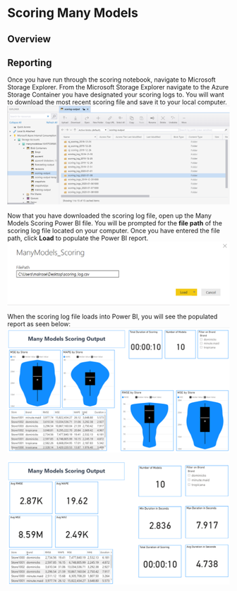 # Scoring Many Models 


## Overview


## Reporting 
Once you have run through the scoring notebook, navigate to Microsoft Storage Explorer. From the Microsoft Storage Explorer navigate to the Azure Storage Container you have designated your scoring logs to. You will want to download the most recent scoring file and save it to your local computer. ![image of Storage Explorer](images\ScoringStorageExplorer.png) 

Now that you have downloaded the scoring log file, open up the Many Models Scoring Power BI file. You will be prompted for the **file path** of the scoring log file located on your computer. Once you have entered the file path, click **Load** to populate the Power BI report. 
 ![image of Power BI file path input](images\ScoringFileLoad.png) 

When the scoring log file loads into Power BI, you will see the populated report as seen below: 
![image of Power BI report](images\ScoringReport.png) 

![image of Power BI report](images\Scoring-Report.png) 